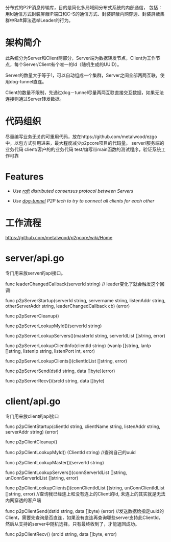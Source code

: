 分布式的P2P消息传输库，目的是简化多局域网分布式系统的内部通信， 包括：用Id通信方式封装屏蔽IP端口和C-S的通信方式、封装屏蔽内网穿透、封装屏蔽集群中Raft算法选举Leader的行为。

#  架构简介

此系统分为Server和Client两部分，Server端为数据转发节点，Client为工作节点，每个Server/Client有个唯一的Id（随机生成的UUID）。

Server的数量大于等于1，可以自动组成一个集群，Server之间全部两两互联，使用dog-tunnel直连。

Client的数量不限制，先通过dog－tunnel尽量两两互联直接交互数据，如果无法连接则通过Server转发数据。

# 代码组织

尽量编写业务无关的可重用代码，放在https://github.com/metalwood/ezgo 中，以包方式引用进来，最大程度减少p2pcore项目的代码量。
server/服务端的业务代码
client/客户的的业务代码
test/编写带main函数的测试程序，验证系统工作可靠

# Features

* *Use [raft](https://github.com/hashicorp/raft) distributed consensus protocol between Servers*

* *Use [dog-tunnel](https://github.com/vzex/dog-tunnel) P2P tech to try to connect all clients for each other*

# 工作流程

https://github.com/metalwood/p2pcore/wiki/Home



# server/api.go

专门用来放server的api接口。

func leaderChangedCallback(serverId string) // leader变化了就会触发这个回调

func p2pServerStartup(serverId string, servername string, listenAddr string, otherServerAddr string, leaderChangedCallback cb) (error)

func p2pServerCleanup()

func p2pServerLookupMyId()(serverId string)

func p2pServerLookupServers()(masterId string, serverIdList []string, error)

func p2pServerLookupClientInfo(clientId string) (wanIp []string, lanIp []string, listenIp string, listenPort int, error)

func p2pServerLookupClients()(clientIdList []string, error)

func p2pServerSend(dstId string, data []byte)(error)

func p2pServerRecv()(srcId string, data []byte)




# client/api.go

专门用来放client的api接口

func p2pClientStartup(clientId string, clientName string, listenAddr string, serverAddr string) (error)

func p2pClientCleanup()

func p2pClientLookupMyId() (ClientId string) //查询自己的uuid

func p2pClientLookupMaster()(serverId string)

func p2pClientLookupServers()(connServerIdList []string, unConnServerIdList []string, error)

func p2pClientLookupClients()(connClientIdList []string, unConnClientIdList []string, error) //查询我已经连上和没有连上的Client的Id, 未连上的其实就是无法内网穿透的客户端

func p2pClientSend(dstId string, data []byte) (error) //发送数据给指定uuid的Client，需要先查询是否直连，如果没有直连再查询哪些server支持此ClientId，然后从支持的server中随机选择。只有最终收到了，才能返回成功。

func p2pClientRecv() (srcId string, data []byte, error)
